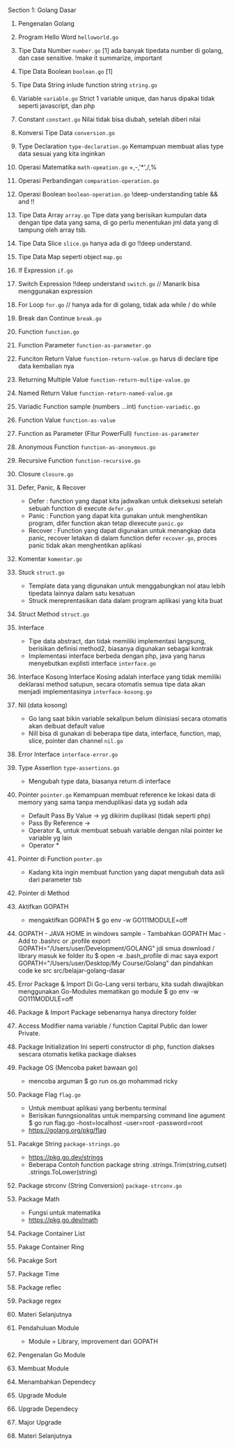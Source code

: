 Section 1: Golang Dasar

1. Pengenalan Golang
2. Program Hello Word `helloworld.go`
3. Tipe Data Number `number.go` [1]
   ada banyak tipedata number di golang, dan case sensitive. !make it summarize, important
4. Tipe Data Boolean `boolean.go` [1]
5. Tipe Data String inlude function string `string.go`
6. Variable `variable.go`
   Strict 1 variable unique, dan harus dipakai tidak seperti javascript, dan php
7. Constant `constant.go`
   Nilai tidak bisa diubah, setelah diberi nilai
8. Konversi Tipe Data `conversion.go`
9. Type Declaration `type-declaration.go`
   Kemampuan membuat alias type data sesuai yang kita inginkan
10. Operasi Matematika `math-opeation.go`
    +,-,'\*',/,%
11. Operasi Perbandingan `comparation-operation.go`
12. Operasi Boolean `boolean-operation.go` !deep-understanding table && and !!
13. Tipe Data Array `array.go`
    Tipe data yang berisikan kumpulan data dengan tipe data yang sama, di go perlu menentukan jml data yang di tampung oleh array tsb.
14. Tipe Data Slice `slice.go` hanya ada di go !!deep understand.
15. Tipe Data Map seperti object `map.go`
16. If Expression `if.go`
17. Switch Expression !!deep understand `switch.go`
    // Manarik bisa menggunakan expression
18. For Loop `for.go`
    // hanya ada for di golang, tidak ada while / do while
19. Break dan Continue `break.go`
20. Function `function.go`
21. Function Parameter `function-as-parameter.go`
22. Funciton Return Value `function-return-value.go` harus di declare tipe data kembalian nya
23. Returning Multiple Value `function-return-multipe-value.go`
24. Named Return Value `function-return-named-value.go`
25. Variadic Function sample (numbers ...int) `function-variadic.go`
26. Function Value `function-as-value`
27. Function as Parameter (Fitur PowerFull) `function-as-parameter`
28. Anonymous Function `function-as-anonymous.go`
29. Recursive Function `function-recursive.go`
30. Closure `closure.go`
31. Defer, Panic, & Recover
    - Defer : function yang dapat kita jadwalkan untuk dieksekusi setelah sebuah function di execute `defer.go`
    - Panic : Function yang dapat kita gunakan untuk menghentikan program, difer function akan tetap diexecute `panic.go`
    - Recover : Function yang dapat digunakan untuk menangkap data panic, recover letakan di dalam function defer `recover.go`, proces panic tidak akan menghentikan aplikasi
32. Komentar `komentar.go`
33. Stuck `struct.go`
    - Template data yang digunakan untuk menggabungkan nol atau lebih tipedata lainnya dalam satu kesatuan
    - Struck mereprentasikan
      data dalam program aplikasi yang kita buat
34. Struct Method `struct.go`
35. Interface
    - Tipe data abstract, dan tidak memiliki implementasi langsung, berisikan definisi method2, biasanya digunakan sebagai kontrak
    - Implementasi interface berbeda dengan php, java yang harus menyebutkan explisti interface `interface.go`
36. Interface Kosong
    Interface Kosing adalah interface yang tidak memiliki deklarasi method satupun, secara otomatis semua tipe data akan menjadi implementasinya `interface-kosong.go`
37. Nil (data kosong)
    - Go lang saat bikin variable sekalipun belum diinisiasi secara otomatis akan deibuat default value
    - Nill bisa di gunakan di beberapa tipe data, interface, function, map, slice, pointer dan channel `nil.go`
38. Error Interface `interface-error.go`
39. Type Assertion `type-assertions.go`
    - Mengubah type data, biasanya return di interface
40. Pointer `pointer.go`
    Kemampuan membuat reference ke lokasi data di memory yang sama tanpa menduplikasi data yg sudah ada

    - Default Pass By Value -> yg dikirim duplikasi (tidak seperti php)
    - Pass By Reference ->
    - Operator &, untuk membuat sebuah variable dengan nilai pointer ke variable yg lain
    - Operator \*

41. Pointer di Function `ponter.go`
    - Kadang kita ingin membuat function yang dapat mengubah data asli dari parameter tsb
42. Pointer di Method
43. Aktifkan GOPATH
    - mengaktifkan GOPATH $ go env -w GO111MODULE=off
44. GOPATH - JAVA HOME in windows sample - Tambahkan GOPATH
    Mac - Add to .bashrc or .profile
    export GOPATH="/Users/user/Development/GOLANG"
    jdi smua download / library masuk ke folder itu
    $ open -e .bash_profile
    di mac saya
    export GOPATH="/Users/user/Desktop/My Course/Golang"
    dan pindahkan code ke src src/belajar-golang-dasar
45. Error Package & Import
    Di Go-Lang versi terbaru, kita sudah diwajibkan menggunakan Go-Modules
    mematikan go module $ go env -w GO111MODULE=off
46. Package & Import
    Package sebenarnya hanya directory folder
47. Access Modifier
    nama variable / function Capital Public dan lower Private.
48. Package Initialization
    Ini seperti constructor di php, function diakses sescara otomatis ketika package diakses
49. Package OS (Mencoba paket bawaan go)

    - mencoba arguman $ go run os.go mohammad ricky

50. Package Flag `flag.go`
    - Untuk membuat aplikasi yang berbentu terminal
    - Berisikan funngsionalitas untuk memparsing command line agument
      $ go run flag.go -host=localhost -user=root -password=root
    - https://golang.org/pkg/flag
51. Pacakge String `package-strings.go`
    - https://pkg.go.dev/strings
    - Beberapa Contoh function package string
      .strings.Trim(string,cutset)
      .strings.ToLower(string)
52. Package strconv (String Conversion) `package-strconv.go`
53. Package Math
    - Fungsi untuk matematika
    - https://pkg.go.dev/math
54. Package Container List
55. Pakage Container Ring
56. Pacakge Sort
57. Package Time
58. Package reflec
59. Package regex
60. Materi Selanjutnya
61. Pendahuluan Module
    - Module = Library, improvement dari GOPATH
62. Pengenalan Go Module
63. Membuat Module
64. Menambahkan Dependecy
65. Upgrade Module
66. Upgrade Dependecy
67. Major Upgrade
68. Materi Selanjutnya
